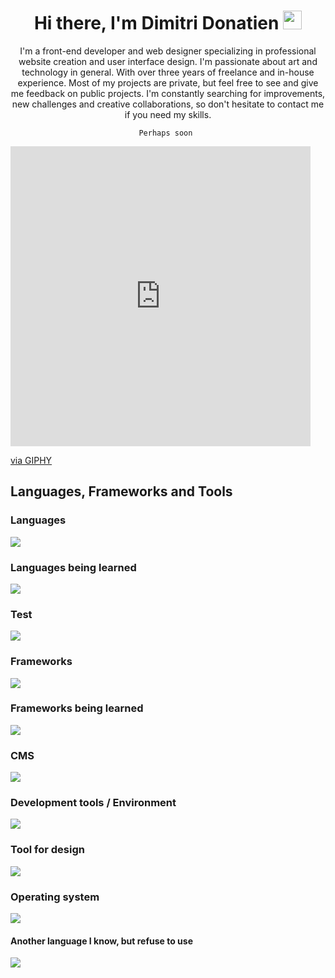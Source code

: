 <div align="center">
    <h1> Hi there, I'm Dimitri Donatien <img src="https://media.giphy.com/media/hvRJCLFzcasrR4ia7z/giphy.gif" width="30px"/>
    </h1>

<p>I'm a front-end developer and web designer specializing in professional website creation and user interface design. I'm passionate about art and technology in general. With over three years of freelance and in-house experience. Most of my projects are private, but feel free to see and give me feedback on public projects. I'm constantly searching for improvements, new challenges and creative collaborations, so don't hesitate to contact me if you need my skills.</p>

    Perhaps soon 
</div>

 <iframe src="https://giphy.com/embed/mP8GermRyOFWV8PQeq" width="480" height="480" frameBorder="0" class="giphy-embed" allowFullScreen></iframe><p><a href="https://giphy.com/gifs/bye-see-you-later-mP8GermRyOFWV8PQeq">via GIPHY</a></p>

## Languages, Frameworks and Tools

### Languages

<div  style="display: flex; flex-direction: column;">
  <a href="https://skillicons.dev">
    <img src="https://skillicons.dev/icons?i=bash,powershell,markdown,html,css,sass,tailwind,js,ts,python,fastapi,nodejs,mongodb,mysql,postgresql,sqlite&theme=light"/> 
  </a>
</div>

### Languages being learned

<div  style="display: flex; flex-direction: column;">
  <a href="https://skillicons.dev">
    <img src="https://skillicons.dev/icons?i=rust,go&theme=light"/>
  </a>
</div>

### Test

<div  style="display: flex; flex-direction: column;">
  <a href="https://skillicons.dev">
    <img src="https://skillicons.dev/icons?i=vitest,jest&theme=light"/>
  </a>
</div>

### Frameworks

<div  style="display: flex; flex-direction: column;">
  <a href="https://skillicons.dev">
    <img src="https://skillicons.dev/icons?i=solidjs,vue,react&theme=light"/>
  </a>
</div>

### Frameworks being learned

<div  style="display: flex; flex-direction: column;">
  <a href="https://skillicons.dev">
    <img src="https://skillicons.dev/icons?i=nuxt&theme=light"/>
  </a>
</div>

### CMS

<div  style="display: flex; flex-direction: column;">
  <a href="https://skillicons.dev">
    <img src="https://skillicons.dev/icons?i=wordpress&theme=light"/>
  </a>
</div>

### Development tools / Environment

<div  style="display: flex; flex-direction: column;">
  <a href="https://skillicons.dev">
    <img src="https://skillicons.dev/icons?i=gmail,git,github,gitlab,vscode,vite,bun,docker, discord,&theme=light"/>
  </a>
</div>

### Tool for design

<div  style="display: flex; flex-direction: column;">
  <a href="https://skillicons.dev">
    <img src="https://skillicons.dev/icons?i=figma,xd,photoshop,illustrator&theme=light"/>
  </a>
</div>

### Operating system

<div  style="display: flex; flex-direction: column;">
  <a href="https://skillicons.dev">
    <img src="https://skillicons.dev/icons?i=linux&theme=light"/>
  </a>
</div>

#### Another language I know, but refuse to use

<div  style="display: flex; flex-direction: column;">
  <a href="https://skillicons.dev">
    <img src="https://skillicons.dev/icons?i=ruby,cs,net,java,spring,php,symfony,laravel,flask,django&theme=light"/>
  </a>
</div>
